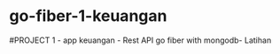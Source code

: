 # go-fiber-1-keuangan
#PROJECT 1 - app keuangan - Rest API go fiber with mongodb- Latihan


<!-- tutorial crud mongodb-->
<!-- https://dev.to/hackmamba/build-a-rest-api-with-golang-and-mongodb-fiber-version-4la0 -->

<!-- C:\Users\ADMIN\AppData\Local\Temp -->